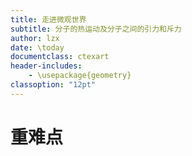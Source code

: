 ```yaml
---
title: 走进微观世界
subtitle: 分子的热运动及分子之间的引力和斥力
author: lzx
date: \today
documentclass: ctexart
header-includes:
    - \usepackage{geometry}
classoption: "12pt"
---
```


# 重难点














